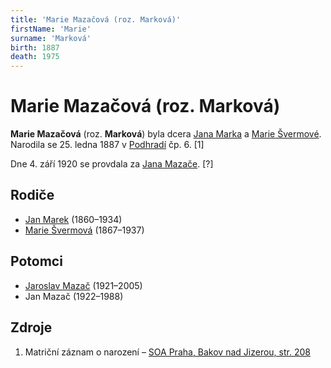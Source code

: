 ```yaml
---
title: 'Marie Mazačová (roz. Marková)'
firstName: 'Marie'
surname: 'Marková'
birth: 1887
death: 1975
---
```


# Marie Mazačová (roz. Marková)

**Marie Mazačová** (roz. **Marková**) byla dcera [Jana Marka](marek-jan-1860.md) a [Marie Švermové](svermova-marie-1867.md). Narodila se 25. ledna 1887 v [Podhradí](https://cs.wikipedia.org/wiki/Podhrad%C3%AD_(Bakov_nad_Jizerou)) čp. 6. \[1\]

Dne 4. září 1920 se provdala za [Jana Mazače](mazac-jan-1891.md). \[?\]


## Rodiče

- [Jan Marek](marek-jan-1860.md) (1860–1934)
- [Marie Švermová](svermova-marie-1867.md) (1867–1937)


## Potomci

- [Jaroslav Mazač](mazac-jaroslav-1921.md) (1921–2005)
- Jan Mazač (1922–1988)


## Zdroje

1. Matriční záznam o narození – [SOA Praha, Bakov nad Jizerou, str. 208](http://ebadatelna.soapraha.cz/d/3755/208)
